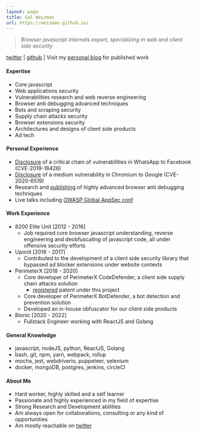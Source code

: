 ```yaml
---
layout: page
title: Gal Weizman
url: https://weizman.github.io/
---
```


> *Browser javascript internals expert, specializing in web and client side security*

<p class="message">
   <a href="https://twitter.com/WeizmanGal">twitter</a> |
   <a href="https://github.com/weizman/">github</a> |
   Visit my <a href="https://weizman.github.io/">personal blog</a> for published work
</p>

#### Expertise

* Core javascript
* Web applications security
* Vulnerabilities research and web reverse engineering
* Browser anti debugging advanced techniques
* Bots and scraping security
* Supply chain attacks security
* Browser extensions security
* Architectures and designs of client side products
* Ad tech

#### Personal Experience

* [Disclosure](https://weizman.github.io/?WhatsApp-Vulnerability-Disclosure-Read-Permissions-From-The-File-System-(CVE-2019-18426)) of a critical chain of vulnerabilities in WhatsApp to Facebook (CVE-2019-18426)
* [Disclosure](https://weizman.github.io/?csp-bypass-vul) of a medium vulnerability in Chromium to Google (CVE-2020-6519)
* Research and [publishing](https://weizman.github.io/?javascript-anti-debugging-some-next-level-shit-part-1) of highly advanced browser anti debugging techniques
* Live talks including [OWASP Global AppSec conf](https://www.youtube.com/watch?v=YAHze5bKmek)

#### Work Experience

* 8200 Elite Unit [2012 - 2016]
    * Job required core browser javascript understanding, reverse engineering and deobfuscating of javascript code, all 
        under offensive security efforts 
* Uponit [2016 - 2017]
    * Contributed to the development of a client side security library that bypassed ad blocker extensions under website contexts
* PerimeterX [2018 - 2020]
    * Core developer of PerimeterX CodeDefender, a client side supply chain attacks solution
        * [registered](https://patents.justia.com/patent/20210064685) patent under this project
    * Core developer of PerimeterX BotDefender, a bot detection and prevention solution
    * Developed an in-house obfuscator for our client side products
* Bionic [2020 - 2022]
    * Fullstack Engineer working with ReactJS and Golang

#### General Knowledge

* javascript, nodeJS, python, ReactJS, Golang
* bash, git, npm, yarn, webpack, rollup
* mocha, jest, webdriverio, puppeteer, selenium
* docker, mongoDB, postgres, jenkins, circleCI

#### About Me

* Hard worker, highly skilled and a self learner
* Passionate and highly experienced in my field of expertise
* Strong Research and Development abilities
* Am always open for collaborations, consulting or any kind of opportunities
* Am mostly reachable on [twitter](https://twitter.com/WeizmanGal)
